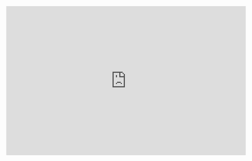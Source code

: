 <iframe src="https://player.vimeo.com/video/389367892?title=0&byline=0&portrait=0" width="640" height="400" frameborder="0" allow="autoplay; fullscreen" allowfullscreen></iframe>